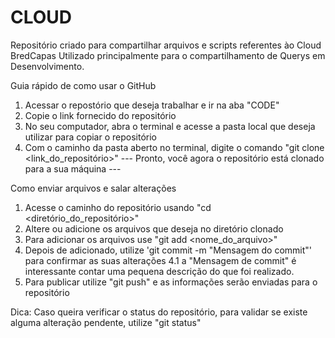 # CLOUD
Repositório criado para compartilhar arquivos e scripts referentes ào Cloud BredCapas
Utilizado principalmente para o compartilhamento de Querys em Desenvolvimento.

Guia rápido de como usar o GitHub

1. Acessar o repostório que deseja trabalhar e ir na aba "CODE"
2. Copie o link fornecido do repositório
3. No seu computador, abra o terminal e acesse a pasta local que deseja utilizar para copiar o repositório
4. Com o caminho da pasta aberto no terminal, digite o comando "git clone <link_do_repositório>"
--- Pronto, você agora o repositório está clonado para a sua máquina ---

Como enviar arquivos e salar alterações 
1. Acesse o caminho do repositório usando "cd <diretório_do_repositório>"
2. Altere ou adicione os arquivos que deseja no diretório clonado
3. Para adicionar os arquivos use "git add <nome_do_arquivo>"
4. Depois de adicionado, utilize 'git commit -m "Mensagem do commit"' para confirmar as suas alterações
4.1 a "Mensagem de commit" é interessante contar uma pequena descrição do que foi realizado.
5. Para publicar utilize "git push" e as informações serão enviadas para o repositório

Dica: Caso queira verificar o status do repositório, para validar se existe alguma alteração pendente, utilize "git status" 